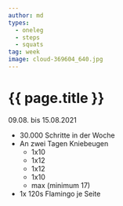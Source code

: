 ```yaml
---
author: md
types:
  - oneleg
  - steps
  - squats
tag: week
image: cloud-369604_640.jpg
---
```

# {{ page.title }}
09.08. bis 15.08.2021

- 30.000 Schritte in der Woche
- An zwei Tagen Kniebeugen
  - 1x10
  - 1x12
  - 1x12
  - 1x10
  - max (minimum 17)
- 1x 120s Flamingo je Seite